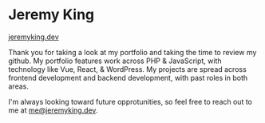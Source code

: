 # Jeremy King

[jeremyking.dev](https://jeremyking.dev)

Thank you for taking a look at my portfolio and taking the time to review my github. My portfolio features work across PHP & JavaScript, with technology like Vue, React, & WordPress. My projects are spread across frontend development and backend development, with past roles in both areas.

I'm always looking toward future opprotunities, so feel free to reach out to me at me@jeremyking.dev.

